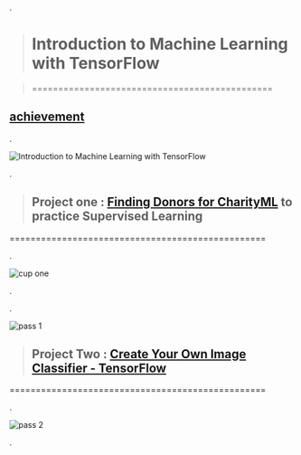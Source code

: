 .

> # Introduction to Machine Learning with TensorFlow

> ==============================================

## [achievement](https://confirm.udacity.com/7HAPG67K)

.

![Introduction to Machine Learning with TensorFlow](https://user-images.githubusercontent.com/36210723/190434282-22fd4514-b720-48ce-823e-4c0959cdb665.png)

.


> ## Project one  :  [Finding Donors for CharityML](https://github.com/nancyalaswad90/Introduction-to-Machine-Learning-with-TensorFlow/blob/main/Nancy_finding_donors.ipynb) to practice Supervised Learning  

=================================================


.

![cup one](https://user-images.githubusercontent.com/36210723/190481419-a5619f9c-c267-4062-8b3d-4ede2abc3aa2.png)


.

.

![pass 1](https://user-images.githubusercontent.com/36210723/190481825-455b76c9-7d69-4ee8-a20a-fd5ff2762963.png)




> ## Project Two  :  [Create Your Own Image Classifier - TensorFlow]() 

=================================================


.

![pass 2](https://user-images.githubusercontent.com/36210723/190491213-7eb27559-c7c3-407e-8c8b-7df6cc4ea32d.png)


.

